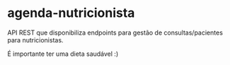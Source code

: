# agenda-nutricionista

API REST que disponibiliza endpoints para gestão de consultas/pacientes para nutricionistas.

É importante ter uma dieta saudável :)
